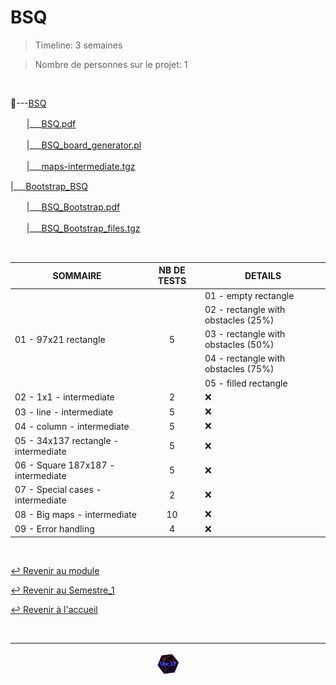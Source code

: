 # BSQ

>Timeline: 3 semaines

>Nombre de personnes sur le projet: 1

<br>

📂---[BSQ](https://github.com/Studio-17/Epitech-Subjects/tree/main/Semestre_1/B-CPE-110/BSQ/BSQ)

ㅤㅤ|___[BSQ.pdf](https://github.com/Studio-17/Epitech-Subjects/blob/main/Semestre_1/B-CPE-110/BSQ/BSQ/BSQ.pdf)

ㅤㅤ|___[BSQ_board_generator.pl](https://github.com/Studio-17/Epitech-Subjects/blob/main/Semestre_1/B-CPE-110/BSQ/BSQ/BSQ_board_generator.pl)

ㅤㅤ|___[maps-intermediate.tgz](https://github.com/Studio-17/Epitech-Subjects/blob/main/Semestre_1/B-CPE-110/BSQ/BSQ/BSQ_board_generator.pl)

|___[Bootstrap_BSQ](https://github.com/Studio-17/Epitech-Subjects/blob/main/Semestre_1/B-CPE-110/BSQ/BSQ/maps-intermediate.tgz)

ㅤㅤ|___[BSQ_Bootstrap.pdf](https://github.com/Studio-17/Epitech-Subjects/blob/main/Semestre_1/B-CPE-110/BSQ/BSQ/BSQ.pdf)

ㅤㅤ|___[BSQ_Bootstrap_files.tgz](https://github.com/Studio-17/Epitech-Subjects/blob/main/Semestre_1/B-CPE-110/BSQ/BSQ/BSQ.pdf)

<br>

<table align="center">
    <thead>
        <tr>
            <th>SOMMAIRE</th>
            <th>NB DE TESTS</th>
            <th>DETAILS</th>
        </tr>
    </thead>
    <tbody>
        <tr>
            <td rowspan="5">01 - 97x21 rectangle</td>
            <td rowspan="5" style="text-align: center;">5</td>
            <td>01 - empty rectangle</td>
        </tr>
        <tr>
            <td>02 - rectangle with obstacles (25%)</td>
        </tr>
        <tr>
            <td>03 - rectangle with obstacles (50%)</td>
        </tr>
        <tr>
            <td>04 - rectangle with obstacles (75%)</td>
        </tr>
        <tr>
            <td>05 - filled rectangle</td>
        </tr>
        <tr>
            <td rowspan="1">02 - 1x1 - intermediate</td>
            <td rowspan="1" style="text-align: center;">2</td>
            <td>❌</td>
        </tr>
        <tr>
            <td rowspan="1">03 - line - intermediate</td>
            <td rowspan="1" style="text-align: center;">5</td>
            <td>❌</td>
        </tr>
        <tr>
            <td rowspan="1">04 - column - intermediate</td>
            <td rowspan="1" style="text-align: center;">5</td>
            <td>❌</td>
        </tr>
        <tr>
            <td rowspan="1">05 - 34x137 rectangle - intermediate</td>
            <td rowspan="1" style="text-align: center;">5</td>
            <td>❌</td>
        </tr>
        <tr>
            <td rowspan="1">06 - Square 187x187 - intermediate</td>
            <td rowspan="1" style="text-align: center;">5</td>
            <td>❌</td>
        </tr>
        <tr>
            <td rowspan="1">07 - Special cases - intermediate</td>
            <td rowspan="1" style="text-align: center;">2</td>
            <td>❌</td>
        </tr>
        <tr>
            <td rowspan="1">08 - Big maps - intermediate</td>
            <td rowspan="1" style="text-align: center;">10</td>
            <td>❌</td>
        </tr>
        <tr>
            <td rowspan="1">09 - Error handling</td>
            <td rowspan="1" style="text-align: center;">4</td>
            <td>❌</td>
        </tr>
    </tbody>
</table>

<br>

[↩️ Revenir au module](https://github.com/Studio-17/Epitech-Subjects/tree/main/Semestre_1/B-CPE-110)

[↩️ Revenir au Semestre_1](https://github.com/Studio-17/Epitech-Subjects/tree/main/Semestre_1)

[↩️ Revenir à l'accueil](https://github.com/Studio-17/Epitech-Subjects)

<br>

---

<div align="center">

<a href="https://github.com/Studio-17" target="_blank"><img src="../../../voc17.gif" width="40"></a>

</div>